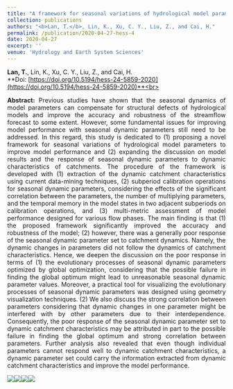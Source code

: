 ```yaml
---
title: "A framework for seasonal variations of hydrological model parameters: impact on model results and response to dynamic catchment characteristics"
collection: publications
authors: "<b>Lan, T.</b>, Lin, K., Xu, C. Y., Liu, Z., and Cai, H."
permalink: /publication/2020-04-27-hess-4
date: 2020-04-27
excerpt: ''
venue: 'Hydrology and Earth System Sciences'
---
```

**Lan, T.**, Lin, K., Xu, C. Y., Liu, Z., and Cai, H.<br>
**Doi: [https://doi.org/10.5194/hess-24-5859-2020](https://doi.org/10.5194/hess-24-5859-2020)**<br>
 <p style="text-align:justify; text-justify:inter-ideograph;">
<b>Abstract:</b> Previous studies have shown that the seasonal dynamics of model parameters can compensate for structural defects of hydrological models and improve the accuracy and robustness of the streamflow forecast to some extent. However, some fundamental issues for improving model performance with seasonal dynamic parameters still need to be addressed. In this regard, this study is dedicated to (1) proposing a novel framework for seasonal variations of hydrological model parameters to improve model performance and (2) expanding the discussion on model results and the response of seasonal dynamic parameters to dynamic characteristics of catchments. The procedure of the framework is developed with (1) extraction of the dynamic catchment characteristics using current data-mining techniques, (2) subperiod calibration operations for seasonal dynamic parameters, considering the effects of the significant correlation between the parameters, the number of multiplying parameters, and the temporal memory in the model states in two adjacent subperiods on calibration operations, and (3) multi-metric assessment of model performance designed for various flow phases. The main finding is that (1) the proposed framework significantly improved the accuracy and robustness of the model; (2) however, there was a generally poor response of the seasonal dynamic parameter set to catchment dynamics. Namely, the dynamic changes in parameters did not follow the dynamics of catchment characteristics. Hence, we deepen the discussion on the poor response in terms of (1) the evolutionary processes of seasonal dynamic parameters optimized by global optimization, considering that the possible failure in finding the global optimum might lead to unreasonable seasonal dynamic parameter values. Moreover, a practical tool for visualizing the evolutionary processes of seasonal dynamic parameters was designed using geometry visualization techniques. (2) We also discuss the strong correlation between parameters considering that dynamic changes in one parameter might be interfered with by other parameters due to their interdependence. Consequently, the poor response of the seasonal dynamic parameter set to dynamic catchment characteristics may be attributed in part to the possible failure in finding the global optimum and strong correlation between parameters. Further analysis also revealed that even though individual parameters cannot respond well to dynamic catchment characteristics, a dynamic parameter set could carry the information extracted from dynamic catchment characteristics and improve the model performance. <br>
</p >
<img src='/images/paper1/4-1.png'><img src='/images/paper1/4-2.png'><img src='/images/paper1/4-3.png'><img src='/images/paper1/4-4.png'>
